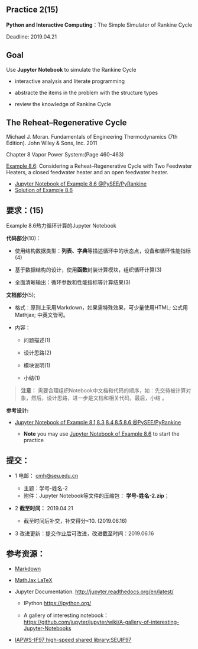 ## Practice 2(15)

**Python and Interactive Computing**：The Simple Simulator of Rankine Cycle 

Deadline: 2019.04.21

## Goal

Use **Jupyter Notebook** to simulate the Rankine Cycle 

* interactive analysis and literate programming

* abstracte the items in the problem with the structure types

* review the knowledge of Rankine Cycle

## The Reheat–Regenerative Cycle

Michael J. Moran. Fundamentals of Engineering Thermodynamics (7th Edition).  John Wiley & Sons, Inc. 2011

Chapter 8 Vapor Power System:(Page 460-463)

[Example 8.6](./rankine86.md): Considering a Reheat–Regenerative Cycle with Two Feedwater Heaters, a closed feedwater heater and an open feedwater heater. 

* [Jupyter Notebook of Example 8.6 @PySEE/PyRankine](https://nbviewer.ipython.org/github/PySEE/PyRankine/blob/master/notebook/RankineCycle86-Step0.ipynb)   
* [Solution of Example 8.6](./rankine86-SP.txt)

## 要求：(15)

Example 8.6热力循环计算的Jupyter Notebook
    
**代码部分**(10)：
  
  * 使用结构数据类型：**列表、字典**等描述循环中的状态点，设备和循环性能指标(4)

  * 基于数据结构的设计，使用**函数**封装计算模块，组织循环计算(3)

  * 全面清晰输出：循环参数和性能指标等计算结果(3)
  
  
**文档部分**(5);   
    
* 格式：原则上采用Markdown，如果需特殊效果，可少量使用HTML; 公式用Mathjax; 中英文皆可。

* 内容：

  * 问题描述(1)
        
  * 设计思路(2)
        
  * 模块说明(1)
        
  * 小结(1) 
> **注意：** 需要合理组织Notebook中文档和代码的顺序，如：先交待被计算对象，然后，设计思路，进一步是文档和相关代码，最后，小结 。

**参考设计:**
       
  * [Jupyter Notebook of Example 8.1,8.3,8.4,8.5,8.6 @PySEE/PyRankine](https://github.com/PySEE/PyRankine/tree/master/notebook)

     * **Note** you may use [Jupyter Notebook of Example 8.6](https://nbviewer.ipython.org/github/PySEE/PyRankine/blob/master/notebook/RankineCycle86-Step0.ipynb) to start the practice
      
## 提交：

* 1 电邮： cmh@seu.edu.cn
   
  * 主题：学号-姓名-2
  * 附件：Jupyter Notebook等文件的压缩包： **学号-姓名-2.zip**；

* 2 **截至时间：** 2019.04.21
  
  * 截至时间后补交，补交得分<10. (2019.06.16)

* 3 改进更新：提交作业后可改进，改进截至时间：2019.06.16

## 参考资源：

* [Markdown](https://github.com/PySEE/home/blob/S2019/guide/Introduction2Markdown.md)

* [MathJax LaTeX](http://nbviewer.ipython.org/github/PySEE/home/tree/S2019/notebook/Unit2-3-Thermo-MathJax-LaTeX.ipynb)

* Jupyter Documentation. http://jupyter.readthedocs.org/en/latest/
    
    * IPython https://ipython.org/
    
    * A gallery of interesting notebook：https://github.com/jupyter/jupyter/wiki/A-gallery-of-interesting-Jupyter-Notebooks

* [IAPWS-IF97 high-speed shared library:SEUIF97](https://github.com/PySEE/SEUIF97)




  

